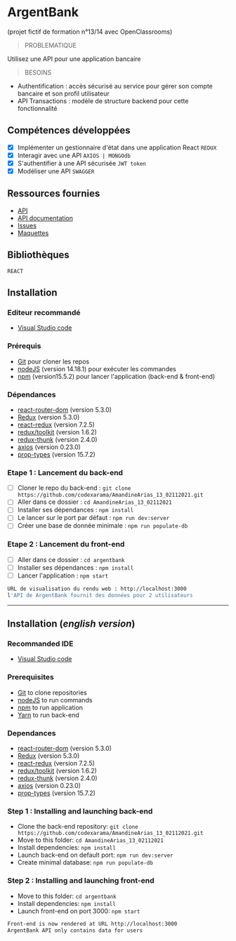# ArgentBank

(projet fictif de formation n°13/14 avec OpenClassrooms)

> PROBLEMATIQUE

Utilisez une API pour une application bancaire

> BESOINS

- Authentification : accès sécurisé au service pour gérer son compte bancaire et son profil utilisateur
- API Transactions : modèle de structure backend pour cette fonctionnalité

## Compétences développées

- [x] Implémenter un gestionnaire d'état dans une application React `REDUX`
- [x] Interagir avec une API `AXIOS | MONGOdb`
- [x] S'authentifier à une API sécurisée `JWT token`
- [x] Modéliser une API `SWAGGER`

## Ressources fournies

* [API](https://github.com/OpenClassrooms-Student-Center/Project-10-Bank-API)
* [API documentation](http://localhost:3001/api-docs/)
* [Issues](https://github.com/OpenClassrooms-Student-Center/Project-10-Bank-API/tree/master/.github/ISSUE_TEMPLATE)
* [Maquettes](https://github.com/codexarama/AmandineArias_13_02112021/tree/main/designs/wireframes)

## Bibliothèques

    REACT

## Installation 

### Editeur recommandé

* [Visual Studio code](https://code.visualstudio.com/)

### Prérequis

* [Git](https://git-scm.com/) pour cloner les repos
* [nodeJS](https://nodejs.org/fr/) (version 14.18.1) pour exécuter les commandes
* [npm](https://www.npmjs.com/) (version15.5.2) pour lancer l'application (back-end & front-end)

### Dépendances

*  [react-router-dom](https://reactrouter.com/web/guides/quick-start) (version 5.3.0) 
*  [Redux](https://redux.js.org/introduction/getting-started) (version 5.3.0) 
*  [react-redux](https://react-redux.js.org/introduction/getting-started) (version 7.2.5)  
*  [redux/toolkit](https://redux-toolkit.js.org/introduction/getting-started) (version 1.6.2)
*  [redux-thunk](https://redux.js.org/usage/writing-logic-thunks) (version 2.4.0)
*  [axios](https://www.npmjs.com/package/axios) (version 0.23.0) 
*  [prop-types](https://www.npmjs.com/package/prop-types) (version 15.7.2)

### Etape 1 : Lancement du back-end

- [ ] Cloner le repo du back-end : `git clone https://github.com/codexarama/AmandineArias_13_02112021.git`
- [ ] Aller dans ce dossier : `cd AmandineArias_13_02112021`
- [ ] Installer ses dépendances : `npm install`
- [ ] Le lancer sur le port par défaut : `npm run dev:server`
- [ ] Créer une base de donnée minimale : `npm run populate-db`

### Etape 2 : Lancement du front-end
- [ ] Aller dans ce dossier : `cd argentbank`
- [ ] Installer ses dépendances : `npm install`
- [ ] Lancer l'application : `npm start`

```bash
URL de visualisation du rendu web : http://localhost:3000
l'API de ArgentBank fournit des données pour 2 utilisateurs
```

---------------------------

## Installation (_english version_)

### Recommanded IDE

* [Visual Studio code](https://code.visualstudio.com/)

### Prerequisites

* [Git](https://git-scm.com/) to clone repositories
* [nodeJS](https://nodejs.org/fr/) to run commands
* [npm](https://www.npmjs.com/) to run application
* [Yarn](https://yarnpkg.com/) to run back-end

### Dependances

*  [react-router-dom](https://reactrouter.com/web/guides/quick-start) (version 5.3.0) 
*  [Redux](https://redux.js.org/introduction/getting-started) (version 5.3.0) 
*  [react-redux](https://react-redux.js.org/introduction/getting-started) (version 7.2.5)  
*  [redux/toolkit](https://redux-toolkit.js.org/introduction/getting-started) (version 1.6.2)
*  [redux-thunk](https://redux.js.org/usage/writing-logic-thunks) (version 2.4.0)
*  [axios](https://www.npmjs.com/package/axios) (version 0.23.0) 
*  [prop-types](https://www.npmjs.com/package/prop-types) (version 15.7.2)

### Step 1 : Installing and launching back-end

- Clone the back-end repository: `git clone https://github.com/codexarama/AmandineArias_13_02112021.git`
- Move to this folder: `cd AmandineArias_13_02112021`
- Install dependencies: `npm install`
- Launch back-end on default port: `npm run dev:server`
- Create minimal database: `npm run populate-db`

### Step 2 : Installing and launching front-end

- Move to this folder: `cd argentbank`
- Install dependencies: `npm install`
- Launch front-end on port 3000: `npm start`

```bash
Front-end is now rendered at URL http://localhost:3000
ArgentBank API only contains data for users
```

